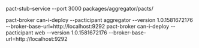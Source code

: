 pact-stub-service --port 3000 packages/aggregator/pacts/

pact-broker can-i-deploy --pacticipant aggregator --version 1.0.1581672176 --broker-base-url=http://localhost:9292
pact-broker can-i-deploy --pacticipant web --version 1.0.1581672176 --broker-base-url=http://localhost:9292
